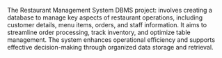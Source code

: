 The Restaurant Management System DBMS project: involves
creating a database to manage key aspects of restaurant
operations, including customer details, menu items, orders, and
staff information. It aims to streamline order processing, track
inventory, and optimize table management. The system enhances
operational efficiency and supports effective decision-making
through organized data storage and retrieval.
